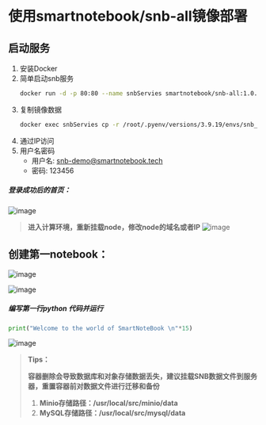 # 使用smartnotebook/snb-all镜像部署

##  启动服务
1. 安装Docker
2. 简单启动snb服务
    ```bash
    docker run -d -p 80:80 --name snbServies smartnotebook/snb-all:1.0.0
    ```
3. 复制镜像数据
    ```bash
   docker exec snbServies cp -r /root/.pyenv/versions/3.9.19/envs/snb_server/lib/python3.9/site-packages/init_data/. /home 
    ```
4. 通过IP访问
5. 用户名密码
   - 用户名: snb-demo@smartnotebook.tech
   - 密码: 123456

##### 登录成功后的首页：

![image](https://github.com/wrss01/snb-docker-compose/assets/39665821/e3c35e3c-10c5-4447-a0b0-59f78f47db63)

> **进入计算环境，重新挂载node，修改node的域名或者IP**
    ![image](https://github.com/wrss01/snb-docker-compose/assets/93983997/fe61e3f4-9415-447c-897e-f5ffa89a0dc3)


## 创建第一notebook：

![image](https://github.com/wrss01/snb-docker-compose/assets/39665821/8dda2eaa-77a6-4ed7-99d8-81537af834bd)

![image](https://github.com/wrss01/snb-docker-compose/assets/39665821/bec3d224-dc31-4b8e-9ef4-0b30a708151c)

##### 编写第一行python 代码并运行

```python
print("Welcome to the world of SmartNoteBook \n"*15)
```

![image](https://github.com/wrss01/snb-docker-compose/assets/39665821/fc4d4830-833d-434b-bb46-d5d815b52b86)

> **Tips：**
> 
> **容器删除会导致数据库和对象存储数据丢失，建议挂载SNB数据文件到服务器，重置容器前对数据文件进行迁移和备份**
> 1. **Minio存储路径：/usr/local/src/minio/data**  
> 2. **MySQL存储路径：/usr/local/src/mysql/data**
